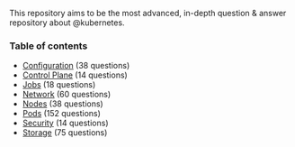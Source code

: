 This repository aims to be the most advanced, in-depth question & answer repository about @kubernetes.

### Table of contents

* [Configuration](Questions/Configuration/README.md) (38 questions)
* [Control Plane](Questions/Control_Plane/README.md) (14 questions)
* [Jobs](Questions/Jobs/README.md) (18 questions)
* [Network](Questions/Network/README.md) (60 questions)
* [Nodes](Questions/Nodes/README.md) (38 questions)
* [Pods](Questions/Pods/README.md) (152 questions)
* [Security](Questions/Security/README.md) (14 questions)
* [Storage](Questions/Storage/README.md) (75 questions)
